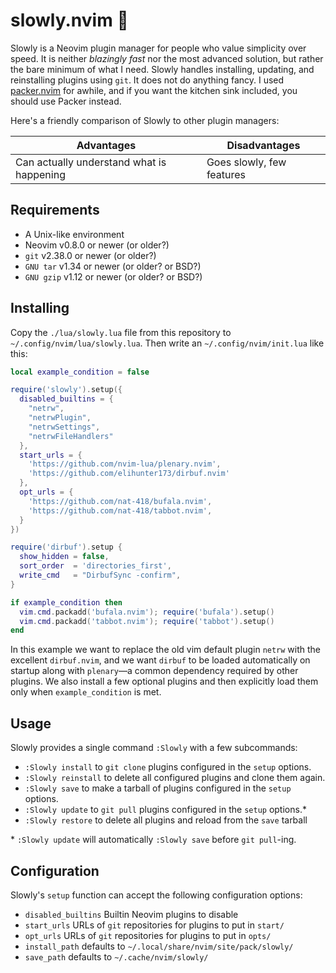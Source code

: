 slowly.nvim 🐢
==============
Slowly is a Neovim plugin manager for people who value simplicity over speed.
It is neither *blazingly fast* nor the most advanced solution, but rather the
bare minimum of what I need. Slowly handles installing, updating, and
reinstalling plugins using `git`. It does not do anything fancy. I used
[packer.nvim](https://github.com/wbthomason/packer.nvim) for awhile,
and if you want the kitchen sink included, you should use Packer instead.

Here's a friendly comparison of Slowly to other plugin managers:

|                  Advantages                |       Disadvantages       |
| ------------------------------------------ | ------------------------- |
| Can actually understand what is happening  | Goes slowly, few features |

Requirements
------------
* A Unix-like environment
* Neovim v0.8.0  or newer (or older?)
* `git`      v2.38.0 or newer (or older?)
* `GNU tar`  v1.34   or newer (or older? or BSD?)
* `GNU gzip` v1.12   or newer (or older? or BSD?)

Installing
----------
Copy the `./lua/slowly.lua` file from this repository to
`~/.config/nvim/lua/slowly.lua`. Then write an
`~/.config/nvim/init.lua` like this:

```lua
local example_condition = false

require('slowly').setup({ 
  disabled_builtins = {
    "netrw",
    "netrwPlugin",
    "netrwSettings",
    "netrwFileHandlers"
  },
  start_urls = {
    'https://github.com/nvim-lua/plenary.nvim',
    'https://github.com/elihunter173/dirbuf.nvim'
  },
  opt_urls = {
    'https://github.com/nat-418/bufala.nvim',
    'https://github.com/nat-418/tabbot.nvim',
  }
})

require('dirbuf').setup {
  show_hidden = false,
  sort_order  = 'directories_first',
  write_cmd   = "DirbufSync -confirm",
}

if example_condition then
  vim.cmd.packadd('bufala.nvim'); require('bufala').setup()
  vim.cmd.packadd('tabbot.nvim'); require('tabbot').setup()
end
```

In this example we want to replace the old vim default plugin `netrw` with
the excellent `dirbuf.nvim`, and we want `dirbuf` to be loaded automatically on
startup along with `plenary`—a common dependency required by other plugins. 
We also install a few optional plugins and then explicitly load them only
when `example_condition` is met. 

Usage
-----
Slowly provides a single command `:Slowly` with a few subcommands:
* `:Slowly install`   to `git clone` plugins configured in the `setup` options.
* `:Slowly reinstall` to delete all configured plugins and clone them again.
* `:Slowly save`      to make a tarball of plugins configured in the `setup` options.
* `:Slowly update`    to `git pull` plugins configured in the `setup` options.\*
* `:Slowly restore`   to delete all plugins and reload from the `save` tarball

\* `:Slowly update` will automatically `:Slowly save` before `git pull`-ing.

Configuration
-------------
Slowly's `setup` function can accept the following configuration options:
* `disabled_builtins` Builtin Neovim plugins to disable
* `start_urls`        URLs of `git` repositories for plugins to put in `start/`
* `opt_urls`          URLs of `git` repositories for plugins to put in `opts/`
* `install_path`      defaults to `~/.local/share/nvim/site/pack/slowly/`
* `save_path`         defaults to `~/.cache/nvim/slowly/`

